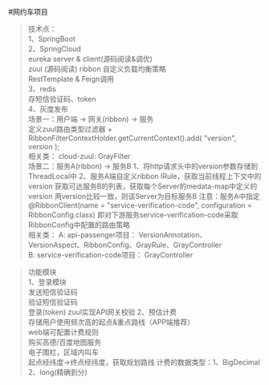 #网约车项目  

> 技术点：  
1、SpringBoot  
2、SpringCloud   
    eureka server & client(源码阅读&调优)  
    zuul  (源码阅读)
    ribbon 自定义负载均衡策略  
    RestTemplate & Feign调用  
3、redis   
    存短信验证码、token   
4、灰度发布   
   场景一：用户端 -> 网关(ribbon) -> 服务  
         定义zuul路由类型过滤器 +   RibbonFilterContextHolder.getCurrentContext().add( "version", version );  
         相关类：
              cloud-zuul: GrayFilter  
   场景二：服务A(ribbon) -> 服务B
         1、将http请求头中的version参数存储到ThreadLocal中
         2、服务A端自定义ribbon IRule，获取当前线程上下文中的version
            获取可达服务B的列表，获取每个Server的medata-map中定义的version
            两version比较一致，则该Server为目标服务B
         注意：服务A中指定@RibbonClient(name = "service-verification-code", configuration = RibbonConfig.class)
              即对下游服务service-verification-code采取RibbonConfig中配置的路由策略   
         相关类：
             A: api-passenger项目：  VersionAnnotation、VersionAspect、RibbonConfig、GrayRule、GrayController  
             B: service-verification-code项目：  GrayController   


> 功能模块  
1、登录模块  
    发送短信验证码  
    验证短信验证码  
    登录(token)   zuul实现API网关校验
2、预估计费  
    存储用户使用频次高的起点&重点路线（APP端推荐）   
    web端可配置计费规则    
    购买高德/百度地图服务    
      电子围栏，区域内叫车   
      起点经纬度->终点经纬度，获取规划路线
      计费的数据类型：1、BigDecimal   2、long(精确到分)  
         
